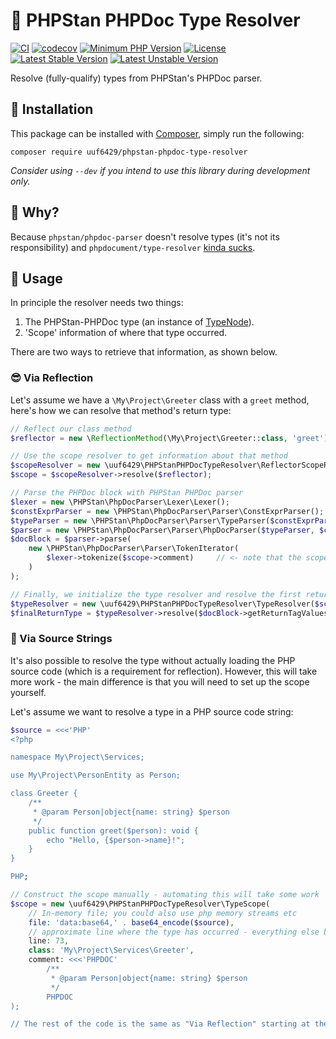 # 📡 PHPStan PHPDoc Type Resolver

[![CI](https://github.com/uuf6429/phpstan-phpdoc-type-resolver/actions/workflows/ci.yml/badge.svg)](https://github.com/uuf6429/phpstan-phpdoc-type-resolver/actions/workflows/ci.yml)
[![codecov](https://codecov.io/gh/uuf6429/phpstan-phpdoc-type-resolver/branch/main/graph/badge.svg)](https://codecov.io/gh/uuf6429/phpstan-phpdoc-type-resolver)
[![Minimum PHP Version](https://img.shields.io/badge/php-%5E8.1-8892BF.svg)](https://php.net/)
[![License](https://img.shields.io/badge/license-MIT-428F7E.svg)](https://github.com/uuf6429/phpstan-phpdoc-type-resolver/blob/main/LICENSE)
[![Latest Stable Version](https://poser.pugx.org/uuf6429/phpstan-phpdoc-type-resolver/v)](https://packagist.org/packages/uuf6429/phpstan-phpdoc-type-resolver)
[![Latest Unstable Version](https://poser.pugx.org/uuf6429/phpstan-phpdoc-type-resolver/v/unstable)](https://packagist.org/packages/uuf6429/phpstan-phpdoc-type-resolver)

Resolve (fully-qualify) types from PHPStan's PHPDoc parser.

## 💾 Installation

This package can be installed with [Composer](https://getcomposer.org), simply run the following:

```shell
composer require uuf6429/phpstan-phpdoc-type-resolver
```

_Consider using `--dev` if you intend to use this library during development only._

## 🤔 Why?

Because `phpstan/phpdoc-parser` doesn't resolve types (it's not its responsibility) and `phpdocument/type-resolver` [kinda sucks](https://github.com/phpDocumentor/ReflectionDocBlock/issues/372).

## 🚀 Usage

In principle the resolver needs two things:
1. The PHPStan-PHPDoc type (an instance of [TypeNode](https://github.com/phpstan/phpdoc-parser/blob/1.23.x/src/Ast/Type/TypeNode.php)).
2. 'Scope' information of where that type occurred.

There are two ways to retrieve that information, as shown below.

### 😎 Via Reflection

Let's assume we have a `\My\Project\Greeter` class with a `greet` method, here's how we can resolve that method's return type:

```php
// Reflect our class method
$reflector = new \ReflectionMethod(\My\Project\Greeter::class, 'greet');

// Use the scope resolver to get information about that method
$scopeResolver = new \uuf6429\PHPStanPHPDocTypeResolver\ReflectorScopeResolver();
$scope = $scopeResolver->resolve($reflector);

// Parse the PHPDoc block with PHPStan PHPDoc parser
$lexer = new \PHPStan\PhpDocParser\Lexer\Lexer();
$constExprParser = new \PHPStan\PhpDocParser\Parser\ConstExprParser();
$typeParser = new \PHPStan\PhpDocParser\Parser\TypeParser($constExprParser);
$parser = new \PHPStan\PhpDocParser\Parser\PhpDocParser($typeParser, $constExprParser);
$docBlock = $parser->parse(
    new \PHPStan\PhpDocParser\Parser\TokenIterator(
        $lexer->tokenize($scope->comment)     // <- note that the scope resolver also retrieves the PHPDoc block for us
    )
);

// Finally, we initialize the type resolver and resolve the first return type of the doc block
$typeResolver = new \uuf6429\PHPStanPHPDocTypeResolver\TypeResolver($scope);
$finalReturnType = $typeResolver->resolve($docBlock->getReturnTagValues()[0]->type);
```

### 🤪 Via Source Strings

It's also possible to resolve the type without actually loading the PHP source code (which is a requirement for
reflection). However, this will take more work - the main difference is that you will need to set up the scope yourself.

Let's assume we want to resolve a type in a PHP source code string:

```php
$source = <<<'PHP'
<?php

namespace My\Project\Services;

use My\Project\PersonEntity as Person;

class Greeter {
    /**
     * @param Person|object{name: string} $person
     */
    public function greet($person): void {
        echo "Hello, {$person->name}!";
    }
}

PHP;

// Construct the scope manually - automating this will take some work
$scope = new \uuf6429\PHPStanPHPDocTypeResolver\TypeScope(
    // In-memory file; you could also use php memory streams etc
    file: 'data:base64,' . base64_encode($source),
    // approximate line where the type has occurred - everything else below has to be specified manually
    line: 73,
    class: 'My\Project\Services\Greeter',
    comment: <<<'PHPDOC'
        /**
         * @param Person|object{name: string} $person
         */
        PHPDOC
);

// The rest of the code is the same as "Via Reflection" starting at the "$lexer = ..." line.
```
